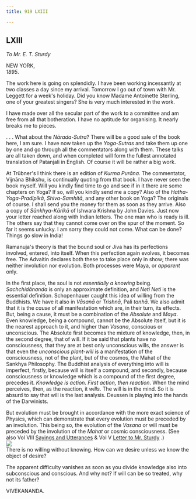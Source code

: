 ```yaml
---
title: 919 LXIII

---
```

  

  


## LXIII

*To Mr. E. T. Sturdy*

NEW YORK,  
*1895*.

The work here is going on splendidly. I have been working incessantly at
two classes a day since my arrival. Tomorrow I go out of town with Mr.
Leggett for a week's holiday. Did you know Madame Antoinette Sterling,
one of your greatest singers? She is very much interested in the work.

I have made over all the secular part of the work to a committee and am
free from all that botheration. I have no aptitude for organising. It
nearly breaks me to pieces.

. . . What about the *Nārada-Sutra*? There will be a good sale of the
book here, I am sure. I have now taken up the *Yoga-Sutras* and take
them up one by one and go through all the commentators along with them.
These talks are all taken down, and when completed will form the fullest
annotated translation of Patanjali in English. Of course it will be
rather a big work.

At Trübner's I think there is an edition of *Kurma Purāna*. The
commentator, Vijnāna Bhikshu, is continually quoting from that book. I
have never seen the book myself. Will you kindly find time to go and see
if in it there are some chapters on Yoga? If so, will you kindly send me
a copy? Also of the *Hatha-Yoga-Pradipikā*, *Shiva-Samhitā*, and any
other book on Yoga? The originals of course. I shall send you the money
for them as soon as they arrive. Also a copy of *Sānkhya-Kārikā* of
Ishwara Krishna by John Davies. Just now your letter reached along with
Indian letters. The one man who is ready is ill. The others say that
they cannot come over on the spur of the moment. So far it seems
unlucky. I am sorry they could not come. What can be done? Things go
slow in India!

Ramanuja's theory is that the bound soul or Jiva has its perfections
involved, entered, into itself. When this perfection again evolves, it
becomes free. The Advaitin declares both these to take place only in
show; there was neither involution nor evolution. Both processes were
Maya, or *apparent* only.

In the first place, the soul is not *essentially a knowing* being.
*Sachchidānanda* is only an approximate definition, and *Neti Neti* is
the essential definition. Schopenhauer caught this idea of willing from
the Buddhists. We have it also in *Vāsanā* or *Trishnā*, Pali *tanhā*.
We also admit that it is the *cause* of all manifestation which are, in
their turn, its effects. But, being a cause, it must be a combination of
the *Absolute* and *Maya*. Even knowledge, being a compound, cannot be
the Absolute itself, but it is the nearest approach to it, and higher
than *Vasana*, conscious or unconscious. The Absolute first becomes the
mixture of knowledge, then, in the second degree, that of will. If it be
said that plants have no consciousness, that they are at best only
unconscious wills, the answer is that even the *unconscious plant-will*
is a manifestation of the consciousness, not of the plant, but of the
cosmos, the Mahat of the Sankhya Philosophy. The Buddhist analysis of
everything into will is imperfect, firstly, because will is itself a
compound, and secondly, because consciousness or knowledge which is a
compound of the first degree, precedes it. *Knowledge is action*. *First
action, then reaction*. When the mind perceives, then, as the reaction,
it *wills*. The will is in the mind. So it is absurd to say that will is
the last analysis. Deussen is playing into the hands of the Darwinists.

But evolution must be brought in accordance with the more exact science
of Physics, which can demonstrate that every evolution must be preceded
by an involution. This being so, the evolution of the *Vasana* or will
must be preceded by the involution of the *Mahat* or cosmic
consciousness. (See also Vol VIII [Sayings and
Utterances](../sayings_and_utterances.htm#v5_epi_057) & Vol V [Letter to
Mr.
Sturdy](../../volume_5/epistles_first_series/057_blessed_and_beloved.htm)
.)  
![](063_sturdy_diagram.jpg)  
There is no willing without knowing. How can we desire unless we know
the object of desire?

The apparent difficulty vanishes as soon as you divide knowledge also
into subconscious and conscious. And why not? If will can be so treated,
why not its father? 

VIVEKANANDA.